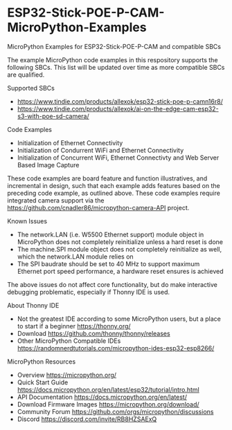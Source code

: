 # ESP32-Stick-POE-P-CAM-MicroPython-Examples
MicroPython Examples for ESP32-Stick-POE-P-CAM and compatible SBCs

The example MicroPython code examples in this respository supports the following SBCs.  This list will be updated over time as more compatible SBCs are qualified.

Supported SBCs
- https://www.tindie.com/products/allexok/esp32-stick-poe-p-camn16r8/
- https://www.tindie.com/products/allexok/ai-on-the-edge-cam-esp32-s3-with-poe-sd-camera/

Code Examples
- Initialization of Ethernet Connectivity
- Initialization of Condurrent WiFi and Ethernet Connectivity
- Initialization of Concurrent WiFi, Ethernet Connectivty and Web Server Based Image Capture

These code examples are board feature and function illustratives, and incremental in design, such that each example adds features based on the preceding code example, as outlined above.  These code examples require integrated camera support via the https://github.com/cnadler86/micropython-camera-API project.

Known Issues
- The network.LAN (i.e. W5500 Ethernet support) module object in MicroPython does not completely reinitialize unless a hard reset is done
- The machine.SPI module object does not completely reinitialize as well, which the network.LAN module relies on
- The SPI baudrate should be set to 40 MHz to support maximum Ethernet port speed performance, a hardware reset ensures is achieved

The above issues do not affect core functionality, but do make interactive debugging problematic, especially if Thonny IDE is used.

About Thonny IDE
- Not the greatest IDE according to some MicroPython users, but a place to start if a beginner https://thonny.org/
- Download https://github.com/thonny/thonny/releases
- Other MicroPython Compatible IDEs https://randomnerdtutorials.com/micropython-ides-esp32-esp8266/

MicroPython Resources
- Overview https://micropython.org/
- Quick Start Guide https://docs.micropython.org/en/latest/esp32/tutorial/intro.html
- API Documentation https://docs.micropython.org/en/latest/
- Download Firmware Images https://micropython.org/download/
- Community Forum https://github.com/orgs/micropython/discussions
- Discord https://discord.com/invite/RB8HZSAExQ
